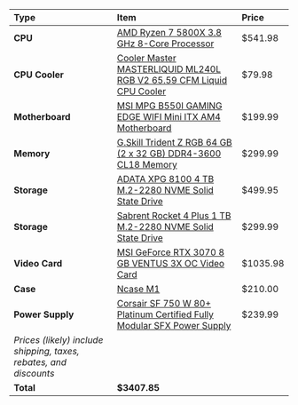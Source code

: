 Type|Item|Price
:----|:----|:----
**CPU** | [AMD Ryzen 7 5800X 3.8 GHz 8-Core Processor](https://pcpartpicker.com/product/qtvqqs/amd-ryzen-7-5800x-38-ghz-8-core-processor-100-100000063wof) | $541.98
**CPU Cooler** | [Cooler Master MASTERLIQUID ML240L RGB V2 65.59 CFM Liquid CPU Cooler](https://pcpartpicker.com/product/fLFKHx/cooler-master-masterliquid-ml240l-rgb-v2-6559-cfm-liquid-cpu-cooler-mlw-d24m-a18pc-r2) | $79.98
**Motherboard** | [MSI MPG B550I GAMING EDGE WIFI Mini ITX AM4 Motherboard](https://pcpartpicker.com/product/rhrYcf/msi-mpg-b550i-gaming-edge-wifi-mini-itx-am4-motherboard-mpg-b550i-gaming-edge-wifi) | $199.99
**Memory** | [G.Skill Trident Z RGB 64 GB (2 x 32 GB) DDR4-3600 CL18 Memory](https://pcpartpicker.com/product/gRMTwP/gskill-trident-z-rgb-64-gb-2-x-32-gb-ddr4-3600-memory-f4-3600c18d-64gtzr) | $299.99
**Storage** | [ADATA XPG 8100 4 TB M.2-2280 NVME Solid State Drive](https://pcpartpicker.com/product/n6bCmG/adata-xpg-8100-4-tb-m2-2280-nvme-solid-state-drive-asx8100np-4tt-c) | $499.95
**Storage** | [Sabrent Rocket 4 Plus 1 TB M.2-2280 NVME Solid State Drive](https://pcpartpicker.com/product/dpyqqs/sabrent-rocket-4-plus-1-tb-m2-2280-nvme-solid-state-drive-sb-rkt4p-1tb) | $299.99
**Video Card** | [MSI GeForce RTX 3070 8 GB VENTUS 3X OC Video Card](https://pcpartpicker.com/product/2cDkcf/msi-geforce-rtx-3070-8-gb-ventus-3x-oc-video-card-rtx-3070-ventus-3x-oc) | $1035.98
**Case** | [Ncase M1](https://pcpartpicker.com/list/Hc8wHz#view_custom_part) | $210.00
**Power Supply** | [Corsair SF 750 W 80+ Platinum Certified Fully Modular SFX Power Supply](https://pcpartpicker.com/product/nJrmP6/corsair-750-w-80-platinum-certified-fully-modular-sfx-power-supply-cp-9020186-na) | $239.99
| *Prices (likely) include shipping, taxes, rebates, and discounts* | 
| **Total** | **$3407.85** 